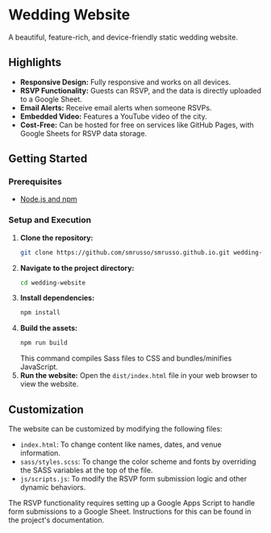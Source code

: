 # Wedding Website

A beautiful, feature-rich, and device-friendly static wedding website.

## Highlights

-   **Responsive Design:** Fully responsive and works on all devices.
-   **RSVP Functionality:** Guests can RSVP, and the data is directly uploaded to a Google Sheet.
-   **Email Alerts:** Receive email alerts when someone RSVPs.
-   **Embedded Video:** Features a YouTube video of the city.
-   **Cost-Free:** Can be hosted for free on services like GitHub Pages, with Google Sheets for RSVP data storage.

## Getting Started

### Prerequisites

-   [Node.js and npm](https://nodejs.org/en/)

### Setup and Execution

1.  **Clone the repository:**
    ```bash
    git clone https://github.com/smrusso/smrusso.github.io.git wedding-website
    ```
2.  **Navigate to the project directory:**
    ```bash
    cd wedding-website
    ```
3.  **Install dependencies:**
    ```bash
    npm install
    ```
4.  **Build the assets:**
    ```bash
    npm run build
    ```
    This command compiles Sass files to CSS and bundles/minifies JavaScript.
5.  **Run the website:**
    Open the `dist/index.html` file in your web browser to view the website.

## Customization

The website can be customized by modifying the following files:

-   `index.html`: To change content like names, dates, and venue information.
-   `sass/styles.scss`: To change the color scheme and fonts by overriding the SASS variables at the top of the file.
-   `js/scripts.js`: To modify the RSVP form submission logic and other dynamic behaviors.

The RSVP functionality requires setting up a Google Apps Script to handle form submissions to a Google Sheet. Instructions for this can be found in the project's documentation.
